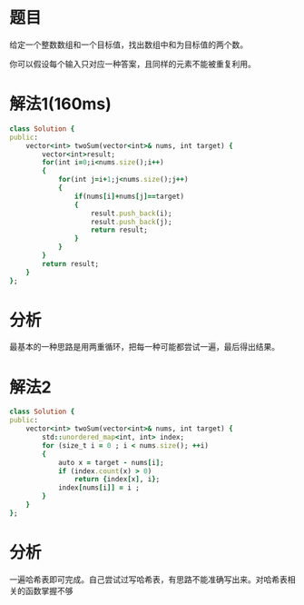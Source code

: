 # 题目
给定一个整数数组和一个目标值，找出数组中和为目标值的两个数。

你可以假设每个输入只对应一种答案，且同样的元素不能被重复利用。
# 解法1(160ms)
```ruby
class Solution {
public:
    vector<int> twoSum(vector<int>& nums, int target) {
        vector<int>result;
        for(int i=0;i<nums.size();i++)
        {
            for(int j=i+1;j<nums.size();j++)
            {
                if(nums[i]+nums[j]==target)
                {
                    result.push_back(i);
                    result.push_back(j);
                    return result;
                }
            }
        }
        return result;       
    }
};
```
# 分析
最基本的一种思路是用两重循环，把每一种可能都尝试一遍，最后得出结果。
# 解法2
```ruby
class Solution {
public:
    vector<int> twoSum(vector<int>& nums, int target) {
        std::unordered_map<int, int> index;
        for (size_t i = 0 ; i < nums.size(); ++i)
        {
            auto x = target - nums[i];
            if (index.count(x) > 0)
                return {index[x], i};
            index[nums[i]] = i ; 
        }
    }
};
```
# 分析
一遍哈希表即可完成。自己尝试过写哈希表，有思路不能准确写出来。对哈希表相关的函数掌握不够
